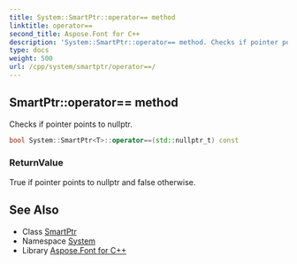 ```yaml
---
title: System::SmartPtr::operator== method
linktitle: operator==
second_title: Aspose.Font for C++
description: 'System::SmartPtr::operator== method. Checks if pointer points to nullptr in C++.'
type: docs
weight: 500
url: /cpp/system/smartptr/operator==/
---
```

## SmartPtr::operator== method


Checks if pointer points to nullptr.

```cpp
bool System::SmartPtr<T>::operator==(std::nullptr_t) const
```


### ReturnValue

True if pointer points to nullptr and false otherwise.

## See Also

* Class [SmartPtr](../)
* Namespace [System](../../)
* Library [Aspose.Font for C++](../../../)
